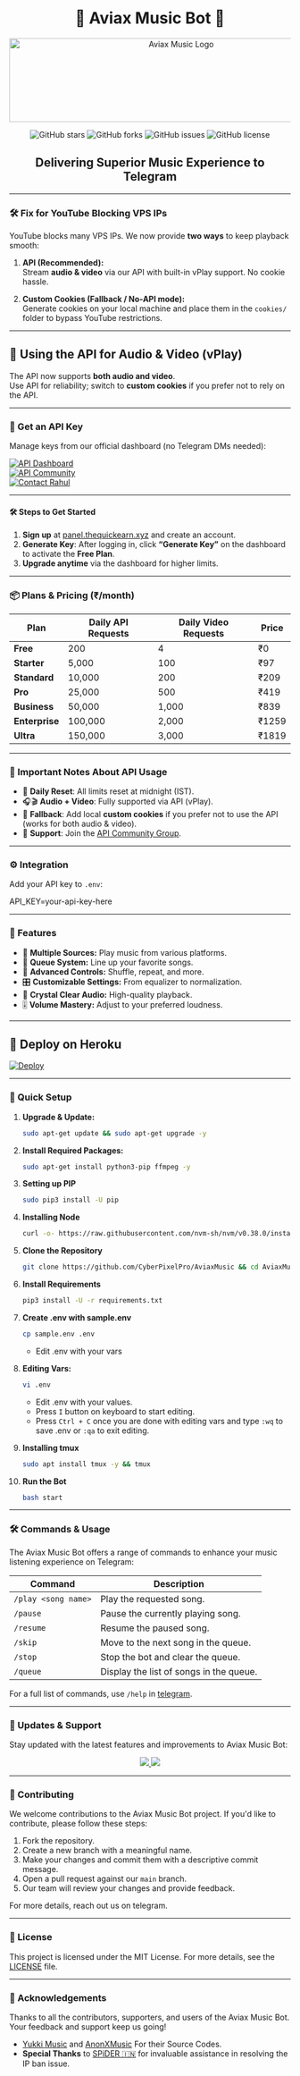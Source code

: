 <h1 align="center">🎵 Aviax Music Bot 🎵</h1>

<p align="center">
  <img src="https://telegra.ph/file/29808c1fd50add3b1bfc6.jpg" alt="Aviax Music Logo" width="600" height="150">
</p>

<p align="center">
  <img src="https://img.shields.io/github/stars/TeamAviax/AviaxMusic?style=for-the-badge&color=blue" alt="GitHub stars">
  <img src="https://img.shields.io/github/forks/TeamAviax/AviaxMusic?style=for-the-badge&color=blue" alt="GitHub forks">
  <img src="https://img.shields.io/github/issues/TeamAviax/AviaxMusic?style=for-the-badge&color=red" alt="GitHub issues">
  <img src="https://img.shields.io/github/license/TeamAviax/AviaxMusic?style=for-the-badge&color=green" alt="GitHub license">
</p>

<h2 align="center">Delivering Superior Music Experience to Telegram</h2>

---

### 🛠 Fix for YouTube Blocking VPS IPs

YouTube blocks many VPS IPs. We now provide **two ways** to keep playback smooth:

1. **API (Recommended):**  
   Stream **audio & video** via our API with built-in vPlay support. No cookie hassle.

2. **Custom Cookies (Fallback / No-API mode):**  
   Generate cookies on your local machine and place them in the `cookies/` folder to bypass YouTube restrictions.

---

## 🎵 Using the API for Audio & Video (vPlay)

The API now supports **both audio and video**.  
Use API for reliability; switch to **custom cookies** if you prefer not to rely on the API.

---

### 🔑 Get an API Key

Manage keys from our official dashboard (no Telegram DMs needed):

[![API Dashboard](https://img.shields.io/badge/Visit-Dashboard-black?style=for-the-badge&logo=vercel)](https://panel.thequickearn.xyz)  
[![API Community](https://img.shields.io/badge/Join-API%20Community-green?style=for-the-badge&logo=telegram)](https://t.me/+DXGe6UE90y01NDVl)  
[![Contact Rahul](https://img.shields.io/badge/DM-@RahulTC-blueviolet?style=for-the-badge&logo=telegram)](https://t.me/ItzRahul)  

---

#### 🛠️ Steps to Get Started

1. **Sign up** at [panel.thequickearn.xyz](https://panel.thequickearn.xyz) and create an account.  
2. **Generate Key**: After logging in, click **“Generate Key”** on the dashboard to activate the **Free Plan**.  
3. **Upgrade anytime** via the dashboard for higher limits.  

---

### 📦 Plans & Pricing (₹/month)

| Plan          | Daily API Requests | Daily Video Requests | Price   |
|---------------|--------------------|----------------------|---------|
| **Free**      | 200                | 4                    | ₹0      |
| **Starter**   | 5,000              | 100                  | ₹97     |
| **Standard**  | 10,000             | 200                  | ₹209    |
| **Pro**       | 25,000             | 500                  | ₹419    |
| **Business**  | 50,000             | 1,000                | ₹839    |
| **Enterprise**| 100,000            | 2,000                | ₹1259   |
| **Ultra**     | 150,000            | 3,000                | ₹1819   |

---

### 📌 Important Notes About API Usage

- 🔄 **Daily Reset**: All limits reset at midnight (IST).  
- 🎧🎬 **Audio + Video**: Fully supported via API (vPlay).  
- 🍪 **Fallback**: Add local **custom cookies** if you prefer not to use the API (works for both audio & video).  
- 💬 **Support**: Join the [API Community Group](https://t.me/+DXGe6UE90y01NDVl).  

---

### ⚙️ Integration

Add your API key to `.env`:


API_KEY=your-api-key-here

---

### 🌟 Features

- 🎵 **Multiple Sources:** Play music from various platforms.
- 📃 **Queue System:** Line up your favorite songs.
- 🔀 **Advanced Controls:** Shuffle, repeat, and more.
- 🎛 **Customizable Settings:** From equalizer to normalization.
- 📢 **Crystal Clear Audio:** High-quality playback.
- 🎚 **Volume Mastery:** Adjust to your preferred loudness.

---

## 🚀 Deploy on Heroku 
[![Deploy](https://www.herokucdn.com/deploy/button.svg)](https://dashboard.heroku.com/new?template=https://github.com/Jodmarmik/priyanka)

---

### 🔧 Quick Setup

1. **Upgrade & Update:**
   ```bash
   sudo apt-get update && sudo apt-get upgrade -y
   ```

2. **Install Required Packages:**
   ```bash
   sudo apt-get install python3-pip ffmpeg -y
   ```
3. **Setting up PIP**
   ```bash
   sudo pip3 install -U pip
   ```
4. **Installing Node**
   ```bash
   curl -o- https://raw.githubusercontent.com/nvm-sh/nvm/v0.38.0/install.sh | bash && source ~/.bashrc && nvm install v18
   ```
5. **Clone the Repository**
   ```bash
   git clone https://github.com/CyberPixelPro/AviaxMusic && cd AviaxMusic
   ```
6. **Install Requirements**
   ```bash
   pip3 install -U -r requirements.txt
   ```
7. **Create .env  with sample.env**
   ```bash
   cp sample.env .env
   ```
   - Edit .env with your vars
8. **Editing Vars:**
   ```bash
   vi .env
   ```
   - Edit .env with your values.
   - Press `I` button on keyboard to start editing.
   - Press `Ctrl + C`  once you are done with editing vars and type `:wq` to save .env or `:qa` to exit editing.
9. **Installing tmux**
    ```bash
    sudo apt install tmux -y && tmux
    ```
10. **Run the Bot**
    ```bash
    bash start
    ```

---

### 🛠 Commands & Usage

The Aviax Music Bot offers a range of commands to enhance your music listening experience on Telegram:

| Command                 | Description                                 |
|-------------------------|---------------------------------------------|
| `/play <song name>`     | Play the requested song.                    |
| `/pause`                | Pause the currently playing song.           |
| `/resume`               | Resume the paused song.                     |
| `/skip`                 | Move to the next song in the queue.         |
| `/stop`                 | Stop the bot and clear the queue.           |
| `/queue`                | Display the list of songs in the queue.     |

For a full list of commands, use `/help` in [telegram](https://t.me/AviaxBeatzBot).

---

### 🔄 Updates & Support

Stay updated with the latest features and improvements to Aviax Music Bot:

<p align="center">
  <a href="https://telegram.me/NexGenSpam">
    <img src="https://img.shields.io/badge/Join-Support%20Group-blue?style=for-the-badge&logo=telegram">
  </a>
  <a href="https://telegram.me/NexGenSpam">
    <img src="https://img.shields.io/badge/Join-Update%20Channel-blue?style=for-the-badge&logo=telegram">
  </a>
</p>

---

### 🤝 Contributing

We welcome contributions to the Aviax Music Bot project. If you'd like to contribute, please follow these steps:

1. Fork the repository.
2. Create a new branch with a meaningful name.
3. Make your changes and commit them with a descriptive commit message.
4. Open a pull request against our `main` branch.
5. Our team will review your changes and provide feedback.

For more details, reach out us on telegram.

---

### 📜 License

This project is licensed under the MIT License. For more details, see the [LICENSE](LICENSE) file.

---

### 🙏 Acknowledgements

Thanks to all the contributors, supporters, and users of the Aviax Music Bot. Your feedback and support keep us going!
- [Yukki Music](https://github.com/TeamYukki/YukkiMusicBot) and [AnonXMusic](https://github.com/AnonymousX1025/AnonXMusic) For their Source Codes.
- **Special Thanks** to [SPiDER 🇮🇳](https://github.com/Surendra9123) for invaluable assistance in resolving the IP ban issue.
